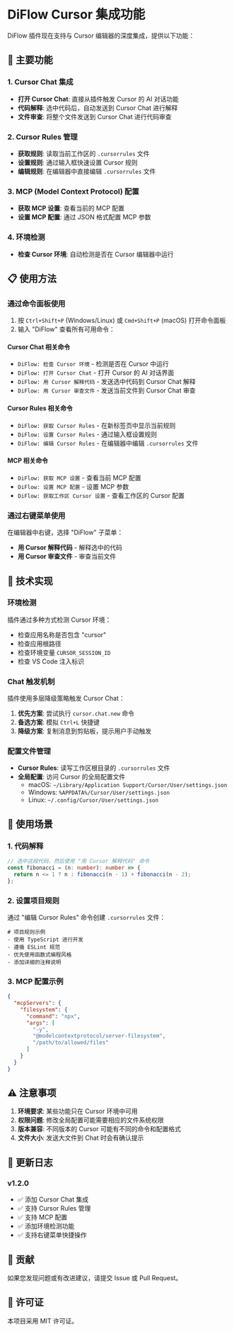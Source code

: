 # DiFlow Cursor 集成功能

DiFlow 插件现在支持与 Cursor 编辑器的深度集成，提供以下功能：

## 🚀 主要功能

### 1. Cursor Chat 集成

- **打开 Cursor Chat**: 直接从插件触发 Cursor 的 AI 对话功能
- **代码解释**: 选中代码后，自动发送到 Cursor Chat 进行解释
- **文件审查**: 将整个文件发送到 Cursor Chat 进行代码审查

### 2. Cursor Rules 管理

- **获取规则**: 读取当前工作区的 `.cursorrules` 文件
- **设置规则**: 通过输入框快速设置 Cursor 规则
- **编辑规则**: 在编辑器中直接编辑 `.cursorrules` 文件

### 3. MCP (Model Context Protocol) 配置

- **获取 MCP 设置**: 查看当前的 MCP 配置
- **设置 MCP 配置**: 通过 JSON 格式配置 MCP 参数

### 4. 环境检测

- **检查 Cursor 环境**: 自动检测是否在 Cursor 编辑器中运行

## 📋 使用方法

### 通过命令面板使用

1. 按 `Ctrl+Shift+P` (Windows/Linux) 或 `Cmd+Shift+P` (macOS) 打开命令面板
2. 输入 "DiFlow" 查看所有可用命令：

#### Cursor Chat 相关命令

- `DiFlow: 检查 Cursor 环境` - 检测是否在 Cursor 中运行
- `DiFlow: 打开 Cursor Chat` - 打开 Cursor 的 AI 对话界面
- `DiFlow: 用 Cursor 解释代码` - 发送选中代码到 Cursor Chat 解释
- `DiFlow: 用 Cursor 审查文件` - 发送当前文件到 Cursor Chat 审查

#### Cursor Rules 相关命令

- `DiFlow: 获取 Cursor Rules` - 在新标签页中显示当前规则
- `DiFlow: 设置 Cursor Rules` - 通过输入框设置规则
- `DiFlow: 编辑 Cursor Rules` - 在编辑器中编辑 `.cursorrules` 文件

#### MCP 相关命令

- `DiFlow: 获取 MCP 设置` - 查看当前 MCP 配置
- `DiFlow: 设置 MCP 配置` - 设置 MCP 参数
- `DiFlow: 获取工作区 Cursor 设置` - 查看工作区的 Cursor 配置

### 通过右键菜单使用

在编辑器中右键，选择 "DiFlow" 子菜单：

- **用 Cursor 解释代码** - 解释选中的代码
- **用 Cursor 审查文件** - 审查当前文件

## 🔧 技术实现

### 环境检测

插件通过多种方式检测 Cursor 环境：

- 检查应用名称是否包含 "cursor"
- 检查应用根路径
- 检查环境变量 `CURSOR_SESSION_ID`
- 检查 VS Code 注入标识

### Chat 触发机制

插件使用多层降级策略触发 Cursor Chat：

1. **优先方案**: 尝试执行 `cursor.chat.new` 命令
2. **备选方案**: 模拟 `Ctrl+L` 快捷键
3. **降级方案**: 复制消息到剪贴板，提示用户手动触发

### 配置文件管理

- **Cursor Rules**: 读写工作区根目录的 `.cursorrules` 文件
- **全局配置**: 访问 Cursor 的全局配置文件
  - macOS: `~/Library/Application Support/Cursor/User/settings.json`
  - Windows: `%APPDATA%/Cursor/User/settings.json`
  - Linux: `~/.config/Cursor/User/settings.json`

## 🎯 使用场景

### 1. 代码解释

```typescript
// 选中这段代码，然后使用 "用 Cursor 解释代码" 命令
const fibonacci = (n: number): number => {
  return n <= 1 ? n : fibonacci(n - 1) + fibonacci(n - 2);
};
```

### 2. 设置项目规则

通过 "编辑 Cursor Rules" 命令创建 `.cursorrules` 文件：

```
# 项目规则示例
- 使用 TypeScript 进行开发
- 遵循 ESLint 规范
- 优先使用函数式编程风格
- 添加详细的注释说明
```

### 3. MCP 配置示例

```json
{
  "mcpServers": {
    "filesystem": {
      "command": "npx",
      "args": [
        "-y",
        "@modelcontextprotocol/server-filesystem",
        "/path/to/allowed/files"
      ]
    }
  }
}
```

## ⚠️ 注意事项

1. **环境要求**: 某些功能只在 Cursor 环境中可用
2. **权限问题**: 修改全局配置可能需要相应的文件系统权限
3. **版本兼容**: 不同版本的 Cursor 可能有不同的命令和配置格式
4. **文件大小**: 发送大文件到 Chat 时会有确认提示

## 🔄 更新日志

### v1.2.0

- ✅ 添加 Cursor Chat 集成
- ✅ 支持 Cursor Rules 管理
- ✅ 支持 MCP 配置
- ✅ 添加环境检测功能
- ✅ 支持右键菜单快捷操作

## 🤝 贡献

如果您发现问题或有改进建议，请提交 Issue 或 Pull Request。

## 📄 许可证

本项目采用 MIT 许可证。
